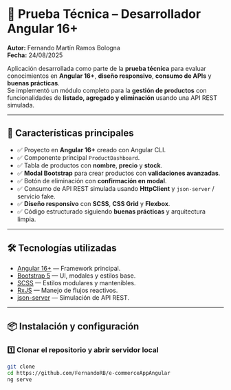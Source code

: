 # 🛒 Prueba Técnica – Desarrollador Angular 16+
**Autor:** Fernando Martín Ramos Bologna  
**Fecha:** 24/08/2025  

Aplicación desarrollada como parte de la **prueba técnica** para evaluar conocimientos en **Angular 16+**, **diseño responsivo**, **consumo de APIs** y **buenas prácticas**.  
Se implementó un módulo completo para la **gestión de productos** con funcionalidades de **listado, agregado y eliminación** usando una API REST simulada.

---

## 🚀 **Características principales**
- ✅ Proyecto en **Angular 16+** creado con Angular CLI.
- ✅ Componente principal `ProductDashboard`.
- ✅ Tabla de productos con **nombre**, **precio** y **stock**.
- ✅ **Modal Bootstrap** para crear productos con **validaciones avanzadas**.
- ✅ Botón de eliminación con **confirmación en modal**.
- ✅ Consumo de API REST simulada usando **HttpClient** y `json-server` / servicio fake.
- ✅ **Diseño responsivo** con **SCSS**, **CSS Grid** y **Flexbox**.
- ✅ Código estructurado siguiendo **buenas prácticas** y arquitectura limpia.

---

## 🛠 **Tecnologías utilizadas**
- [Angular 16+](https://angular.io/) — Framework principal.
- [Bootstrap 5](https://getbootstrap.com/) — UI, modales y estilos base.
- [SCSS](https://sass-lang.com/) — Estilos modulares y mantenibles.
- [RxJS](https://rxjs.dev/) — Manejo de flujos reactivos.
- [json-server](https://www.npmjs.com/package/json-server) — Simulación de API REST.

---

## 📦 **Instalación y configuración**

### 1️⃣ **Clonar el repositorio y abrir servidor local**
```bash
git clone 
cd https://github.com/FernandoRB/e-commerceAppAngular
ng serve 
